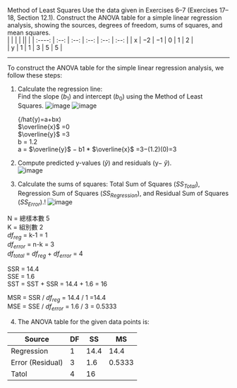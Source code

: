 Method of Least Squares Use the data given in Exercises 6–7 (Exercises 17–18, Section 12.1). Construct the ANOVA table for a simple linear regression analysis, showing the sources, degrees of freedom, sums of squares, and mean squares.  
|       |    | | || |
| :----:  | :--:   | :--: | :--: |   :--: |    :--: | 
| x | −2 | −1 | 0 | 1 | 2 |   
| y | 1  | 1  | 3 | 5 | 5 | 

---
To construct the ANOVA table for the simple linear regression analysis, we follow these steps:  
1. Calculate the regression line:  
   Find the slope ($b_1$) and intercept ($b_0$) using the Method of Least Squares.
   ![image](https://github.com/user-attachments/assets/999e35d6-81d6-419d-a184-173a6ebf420b)
   ![image](https://github.com/user-attachments/assets/e603cad0-6c83-4b6b-b10f-300857136412)
   
   {/hat{y)=a+bx)  
   $\overline{x}$ =0  
   $\overline{y}$ =3  
   b = 1.2   
   a = $\overline{y}$ − b1 *  $\overline{x}$ =3−(1.2)(0)=3 

3. Compute predicted y-values ($\hat{y}$) and residuals (y− $\hat{y}$).  
![image](https://github.com/user-attachments/assets/788f8a23-501f-4d3d-9157-5071347044b5)


4. Calculate the sums of squares: Total Sum of Squares ($SS_{Total}$), Regression Sum of Squares ($SS_{Regression}$), and Residual Sum of Squares ($SS_{Error}$).!
![image](https://github.com/user-attachments/assets/c608e140-bcda-4d6a-b6f8-ba83beec2bb3)

N = 總樣本數 5  
K = 組別數 2  
$df_{reg}$ = k-1 = 1  
$df_{error}$ = n-k = 3   
$df_{total}$ = $df_{reg}$ + $df_{error}$  = 4 

SSR = 14.4  
SSE = 1.6  
SST = SST + SSR = 14.4 + 1.6 = 16

MSR = SSR / $df_{reg}$ = 14.4 / 1 =14.4  
MSE = SSE / $df_{error}$ = 1.6 / 3 = 0.5333  

4. The ANOVA table for the given data points is:

| Source  | DF    | SS | MS |
| ----  | --    | -- | -- |
| Regression   | 1     | 14.4  | 14.4  |
| Error (Residual) | 3     | 1.6 | 0.5333 |
| Tatol | 4     | 16 |

